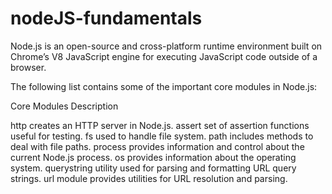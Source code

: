 # nodeJS-fundamentals

Node.js is an open-source and cross-platform runtime environment built on Chrome’s V8 JavaScript engine for executing JavaScript code outside of a browser.

The following list contains some of the important core modules in Node.js:

Core Modules              	Description

http	             creates an HTTP server in Node.js.
assert	           set of assertion functions useful for testing.
fs	               used to handle file system.
path	             includes methods to deal with file paths.
process          	 provides information and control about the current Node.js process.
os	               provides information about the operating system.
querystring	       utility used for parsing and formatting URL query strings.
url	               module provides utilities for URL resolution and parsing.
